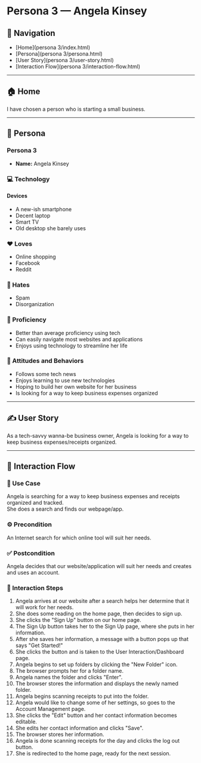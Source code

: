 # Persona 3 — Angela Kinsey

## 🔗 Navigation
- [Home](persona 3/index.html)
- [Persona](persona 3/persona.html)
- [User Story](persona 3/user-story.html)
- [Interaction Flow](persona 3/interaction-flow.html)

---

## 🏠 Home

I have chosen a person who is starting a small business.

---

## 👤 Persona

### Persona 3

- **Name:** Angela Kinsey

### 💻 Technology

#### Devices
- A new-ish smartphone
- Decent laptop
- Smart TV
- Old desktop she barely uses

### ❤️ Loves
- Online shopping
- Facebook
- Reddit

### 💢 Hates
- Spam
- Disorganization

### 🧠 Proficiency
- Better than average proficiency using tech
- Can easily navigate most websites and applications
- Enjoys using technology to streamline her life

### 🧭 Attitudes and Behaviors
- Follows some tech news
- Enjoys learning to use new technologies
- Hoping to build her own website for her business
- Is looking for a way to keep business expenses organized

---

## ✍️ User Story

As a tech-savvy wanna-be business owner, Angela is looking for a way to keep business expenses/receipts organized.

---

## 🔄 Interaction Flow

### 📌 Use Case

Angela is searching for a way to keep business expenses and receipts organized and tracked.  
She does a search and finds our webpage/app.

### ⚙️ Precondition

An Internet search for which online tool will suit her needs.

### ✅ Postcondition

Angela decides that our website/application will suit her needs and creates and uses an account.

### 🧭 Interaction Steps

1. Angela arrives at our website after a search helps her determine that it will work for her needs.
2. She does some reading on the home page, then decides to sign up.
3. She clicks the "Sign Up" button on our home page.
4. The Sign Up button takes her to the Sign Up page, where she puts in her information.
5. After she saves her information, a message with a button pops up that says "Get Started!"
6. She clicks the button and is taken to the User Interaction/Dashboard page.
7. Angela begins to set up folders by clicking the "New Folder" icon.
8. The browser prompts her for a folder name.
9. Angela names the folder and clicks "Enter".
10. The browser stores the information and displays the newly named folder.
11. Angela begins scanning receipts to put into the folder.
12. Angela would like to change some of her settings, so goes to the Account Management page.
13. She clicks the "Edit" button and her contact information becomes editable.
14. She edits her contact information and clicks "Save".
15. The browser stores her information.
16. Angela is done scanning receipts for the day and clicks the log out button.
17. She is redirected to the home page, ready for the next session.